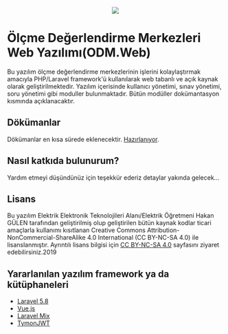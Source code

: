 <p align="center"><a href="https://nevsehirodm.meb.gov.tr"><img src="https://raw.githubusercontent.com/electropsycho/ODM.Web/master/resources/images/Logo.png"></a></p>
    
# Ölçme Değerlendirme Merkezleri Web Yazılımı(ODM.Web)

Bu yazılım ölçme değerlendirme merkezlerinin işlerini kolaylaştırmak amacıyla PHP/Laravel framework'ü kullanılarak web tabanlı ve açık kaynak olarak geliştirilmektedir.
Yazılım içerisinde kullanıcı yönetimi, sınav yönetimi, soru yönetimi gibi moduller bulunmaktadır.
Bütün modüller dokümantasyon kısmında açıklanacaktır.

## Dökümanlar

Dökümanlar en kısa sürede eklenecektir. [Hazırlanıyor]().

## Nasıl katkıda bulunurum?

Yardım etmeyi düşündünüz için teşekkür ederiz detaylar yakında gelecek...

## Lisans

Bu yazılım Elektrik Elektronik Teknolojileri Alanı/Elektrik Öğretmeni Hakan GÜLEN tarafından geliştirilmiş olup geliştirilen bütün kaynak kodlar 
ticari amaçlarla kullanımı kısıtlanan Creative Commons Attribution-NonCommercial-ShareAlike 4.0 International (CC BY-NC-SA 4.0) ile lisanslanmıştır.
Ayrıntılı lisans bilgisi için [CC BY-NC-SA 4.0](https://creativecommons.org/licenses/by-nc-sa/4.0/legalcode.tr) sayfasını ziyaret edebilirsiniz.2019

## Yararlanılan yazılım framework ya da kütüphaneleri

* [Laravel 5.8](https://laravel.com/docs/5.8/)
* [Vue.js](https://vuejs.org/v2/guide/)
* [Laravel Mix](https://laravel-mix.com/)
* [TymonJWT](https://github.com/tymondesigns/jwt-auth)
